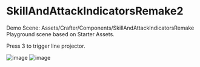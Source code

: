 # SkillAndAttackIndicatorsRemake2

Demo Scene:
Assets/Crafter/Components/SkillAndAttackIndicatorsRemake
Playground scene based on Starter Assets.

Press 3 to trigger line projector.

![image](https://github.com/taesookim0412/SkillAndAttackIndicatorsRemake2/assets/47997656/5e30bd62-4235-4da8-8137-580ad58e0523)
![image](https://github.com/taesookim0412/SkillAndAttackIndicatorsRemake2/assets/47997656/85a13406-1c8d-40c5-b1e8-7aac141720ad)
